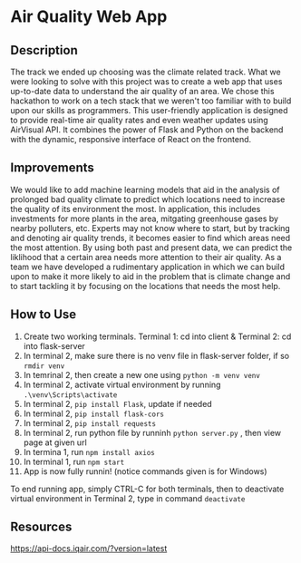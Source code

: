 # Air Quality Web App
## Description
The track we ended up choosing was the climate related track. What we were looking to solve with this project was to create a web app that uses up-to-date data to understand the air quality of an area. We chose this hackathon to work on a tech stack that we weren't too familiar with to build upon our skills as programmers. This user-friendly application is designed to provide real-time air quality rates and even weather updates using AirVisual API. It combines the power of Flask and Python on the backend with the dynamic, responsive interface of React on the frontend.

## Improvements
We would like to add machine learning models that aid in the analysis of prolonged bad quality climate to predict which locations need to increase the quality of its environment the most. In application, this includes investments for more plants in the area, mitgating greenhouse gases by nearby polluters, etc. Experts may not know where to start, but by tracking and denoting air quality trends, it becomes easier to find which areas need the most attention. By using both past and present data, we can predict the liklihood that a certain area needs more attention to their air quality. As a team we have developed a rudimentary application in which we can build upon to make it more likely to aid in the problem that is climate change and to start tackling it by focusing on the locations that needs the most help.

## How to Use
1. Create two working terminals. Terminal 1: cd into client & Terminal 2: cd into flask-server
2. In terminal 2, make sure there is no venv file in flask-server folder, if so ``` rmdir venv ```
3. In temrinal 2, then create a new one using ``` python -m venv venv ```
4. In terminal 2, activate virtual environment by running ``` .\venv\Scripts\activate ```
5. In terminal 2, ``` pip install Flask ```, update if needed
6. In terminal 2, ```pip install flask-cors```
7. In terminal 2, ```pip install requests```
8. In terminal 2, run python file by runninh ``` python server.py ``` , then view page at given url
9. In termina 1, run ```npm install axios```
10. In terminal 1, run ```npm start``` 
11. App is now fully runnin! (notice commands given is for Windows)

To end running app, simply CTRL-C for both terminals, then to deactivate virtual environment in Terminal 2, type in command ```deactivate```

## Resources
https://api-docs.iqair.com/?version=latest
